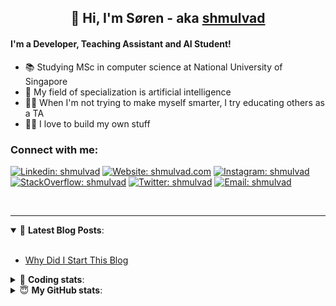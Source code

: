 <h2 align="center">
	👋 Hi, I'm Søren - aka <a href="https://shmulvad.com">shmulvad</a>
</h2>

#### I'm a Developer, Teaching Assistant and AI Student!
- 📚 Studying MSc in computer science at National University of Singapore
- 🧠 My field of specialization is artificial intelligence
- 👨‍🏫 When I'm not trying to make myself smarter, I try educating others as a TA
- 👨‍💻 I love to build my own stuff

### Connect with me:

[![Linkedin: shmulvad](https://img.shields.io/badge/shmulvad-blue?style=flat&logo=Linkedin&logoColor=white)][linkedin]
[![Website: shmulvad.com](https://img.shields.io/badge/shmulvad.com-47CCCC?&style=flat&logo=Google-Chrome&logoColor=white)][website]
[![Instagram: shmulvad](https://img.shields.io/badge/-@shmulvad-purple?style=flat&logo=Instagram&logoColor=white)][instagram]
[![StackOverflow: shmulvad](https://img.shields.io/badge/shmulvad-FE7A16?style=flat&logo=stack-overflow&logoColor=white)][stackOverflow]
[![Twitter: shmulvad](https://img.shields.io/badge/@shmulvad-1ca0f1?style=flat&logo=twitter&logoColor=white)][twitter]
[![Email: shmulvad](https://img.shields.io/badge/shmulvad-D14836?style=flat&logo=gmail&logoColor=white)][mail]

<br />

---

<details open>
 <summary>📕 <b>Latest Blog Posts</b>: </summary>

<br>

<!-- BLOG-POST-LIST:START -->
- [Why Did I Start This Blog](https://shmulvad.com/blog/why-did-start-this-blog)
<!-- BLOG-POST-LIST:END -->

</details>

<!-- --- -->

<details>
 <summary>🤖 <b>Coding stats</b>: </summary>

<br>

<!--START_SECTION:waka-->
**I'm a Night 🦉** 

```text
🌞 Morning    96 commits     ██░░░░░░░░░░░░░░░░░░░░░░░   8.5% 
🌆 Daytime    446 commits    ██████████░░░░░░░░░░░░░░░   39.5% 
🌃 Evening    379 commits    ████████░░░░░░░░░░░░░░░░░   33.57% 
🌙 Night      208 commits    ████░░░░░░░░░░░░░░░░░░░░░   18.42%

```


📊 **This Week I Spent My Time On** 

```text
💬 Programming Languages: 
Other                    5 hrs 25 mins       ██████░░░░░░░░░░░░░░░░░░░   23.78% 
C++                      4 hrs 43 mins       █████░░░░░░░░░░░░░░░░░░░░   20.7% 
Python                   4 hrs 31 mins       █████░░░░░░░░░░░░░░░░░░░░   19.82% 
XQuery                   2 hrs 10 mins       ██░░░░░░░░░░░░░░░░░░░░░░░   9.5% 
Markdown                 1 hr 47 mins        ██░░░░░░░░░░░░░░░░░░░░░░░   7.88%

🔥 Editors: 
VS Code                  13 hrs 43 mins      ███████████████░░░░░░░░░░   60.17% 
Zsh                      5 hrs 17 mins       █████░░░░░░░░░░░░░░░░░░░░   23.22% 
Sublime Text             3 hrs 47 mins       ████░░░░░░░░░░░░░░░░░░░░░   16.6%

🐱‍💻 Projects: 
Project                  5 hrs 51 mins       ██████░░░░░░░░░░░░░░░░░░░   25.71% 
Terminal                 4 hrs               ████░░░░░░░░░░░░░░░░░░░░░   17.57% 
Unknown Project          3 hrs 17 mins       ███░░░░░░░░░░░░░░░░░░░░░░   14.41% 
mari-submissions         2 hrs 45 mins       ███░░░░░░░░░░░░░░░░░░░░░░   12.11% 
knowledge-discovery-data-2 hrs 40 mins       ███░░░░░░░░░░░░░░░░░░░░░░   11.7%

```


 Last Updated on 30/10/2021
<!--END_SECTION:waka-->

</details>

<!-- --- -->

<details>
 <summary>😇 <b>My GitHub stats</b>: </summary>

<br>

<img align="left" alt="shmulvad's Github Stats" src="https://github-readme-stats.vercel.app/api?username=shmulvad&show_icons=true&hide_border=true" />

</details>



[website]: https://shmulvad.com
[twitter]: https://twitter.com/shmulvad
[linkedin]: https://linkedin.com/in/shmulvad
[instagram]: https://instagram.com/shmulvad
[stackOverflow]: https://stackoverflow.com/users/9248793/shmulvad
[mail]: mailto:shmulvad@gmail.com
[github]: https://github.com/shmulvad
